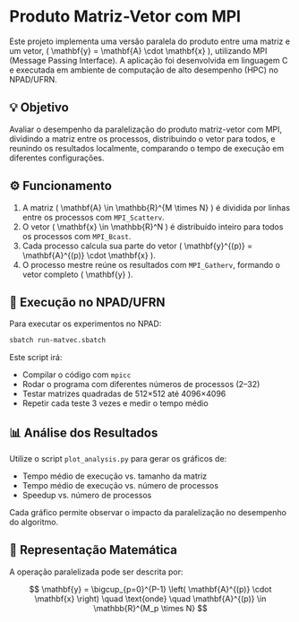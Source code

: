 # Produto Matriz-Vetor com MPI

Este projeto implementa uma versão paralela do produto entre uma matriz e um vetor, \( \mathbf{y} = \mathbf{A} \cdot \mathbf{x} \), utilizando MPI (Message Passing Interface). A aplicação foi desenvolvida em linguagem C e executada em ambiente de computação de alto desempenho (HPC) no NPAD/UFRN.

## 💡 Objetivo

Avaliar o desempenho da paralelização do produto matriz-vetor com MPI, dividindo a matriz entre os processos, distribuindo o vetor para todos, e reunindo os resultados localmente, comparando o tempo de execução em diferentes configurações.

## ⚙️ Funcionamento

1. A matriz \( \mathbf{A} \in \mathbb{R}^{M \times N} \) é dividida por linhas entre os processos com `MPI_Scatterv`.
2. O vetor \( \mathbf{x} \in \mathbb{R}^N \) é distribuído inteiro para todos os processos com `MPI_Bcast`.
3. Cada processo calcula sua parte do vetor \( \mathbf{y}^{(p)} = \mathbf{A}^{(p)} \cdot \mathbf{x} \).
4. O processo mestre reúne os resultados com `MPI_Gatherv`, formando o vetor completo \( \mathbf{y} \).

## 🧪 Execução no NPAD/UFRN

Para executar os experimentos no NPAD:

```bash
sbatch run-matvec.sbatch
````

Este script irá:

* Compilar o código com `mpicc`
* Rodar o programa com diferentes números de processos (2–32)
* Testar matrizes quadradas de 512×512 até 4096×4096
* Repetir cada teste 3 vezes e medir o tempo médio

## 📊 Análise dos Resultados

Utilize o script `plot_analysis.py` para gerar os gráficos de:

* Tempo médio de execução vs. tamanho da matriz
* Tempo médio de execução vs. número de processos
* Speedup vs. número de processos

Cada gráfico permite observar o impacto da paralelização no desempenho do algoritmo.

## 🧮 Representação Matemática

A operação paralelizada pode ser descrita por:

$$
\mathbf{y} = \bigcup_{p=0}^{P-1} \left( \mathbf{A}^{(p)} \cdot \mathbf{x} \right)
\quad \text{onde} \quad \mathbf{A}^{(p)} \in \mathbb{R}^{M_p \times N}
$$